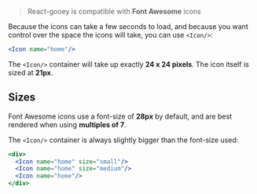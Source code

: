 > React-gooey is compatible with **Font Awesome** icons

Because the icons can take a few seconds to load, and because you want control over the space the icons will take, you can use `<Icon/>`:

```jsx
<Icon name="home"/>
```

The `<Icon/>` container will take up exactly **24 x 24 pixels**. The icon itself is sized at **21px**.

## Sizes

Font Awesome icons use a font-size of **28px** by default, and are best rendered when using **multiples of 7**.

The `<Icon/>` container is always slightly bigger than the font-size used:
```jsx
<div>
  <Icon name="home" size="small"/>
  <Icon name="home" size="medium"/>
  <Icon name="home"/>
</div>
```

